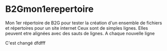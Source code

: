 # B2Gmon1erepertoire
Mon 1er répertoire de B2G pour tester la création d'un ensemble de fichiers et répertoires pour un site internet
Ceux sont de simples lignes. Elles peuvent etre alignées avec des sauts de lignes.
A chaque nouvelle ligne

C'est changé
dfdfff